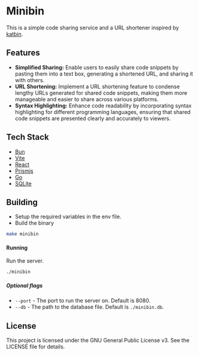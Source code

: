# Minibin

This is a simple code sharing service and a URL shortener inspired by [katbin](https://katb.in).

## Features

- **Simplified Sharing:** Enable users to easily share code snippets by pasting them into a text box, generating a shortened URL, and sharing it with others.
- **URL Shortening:** Implement a URL shortening feature to condense lengthy URLs generated for shared code snippets, making them more manageable and easier to share across various platforms.
- **Syntax Highlighting:** Enhance code readability by incorporating syntax highlighting for different programming languages, ensuring that shared code snippets are presented clearly and accurately to viewers.

## Tech Stack

- [Bun](https://bun.sh/)
- [Vite](https://vitejs.dev/)
- [React](https://reactjs.org/)
- [Prismjs](https://prismjs.com/)
- [Go](https://go.dev/)
- [SQLite](https://www.sqlite.org/)

## Building

- Setup the required variables in the env file.
- Build the binary
```bash
make minibin
```

#### Running

Run the server.

```bash
./minibin
```

##### Optional flags

- `--port` - The port to run the server on. Default is 8080.
- `--db` - The path to the database file. Default is `./minibin.db`.

## License

This project is licensed under the GNU General Public License v3. See the LICENSE file for details.
